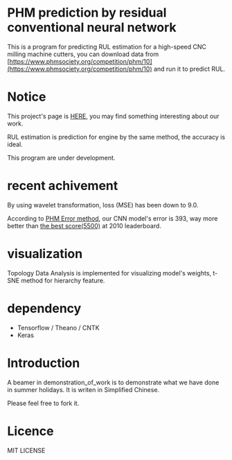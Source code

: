 # PHM prediction by residual conventional neural network

This is a program for predicting RUL estimation for a high-speed CNC milling machine cutters, you can download data from [https://www.phmsociety.org/competition/phm/10](https://www.phmsociety.org/competition/phm/10) and run it to predict RUL.

# Notice

This project's page is [HERE](https://kidozh.com/projects/keras_detect_tool_wear/), you may find something interesting about our work.

RUL estimation is prediction for engine by the same method, the accuracy is ideal.

This program are under development.

# recent achivement
By using wavelet transformation, loss (MSE) has been down to 9.0.

According to [PHM Error method](https://www.phmsociety.org/competition/phm/10/scoring), our CNN model's error is 393, way more better than [the best score(5500)](https://www.phmsociety.org/competition/phm/10/leaderboard) at 2010 leaderboard.

# visualization

Topology Data Analysis is implemented for visualizing model's weights, t-SNE method for hierarchy feature.

# dependency
+ Tensorflow / Theano / CNTK
+ Keras

# Introduction

A beamer in demonstration_of_work is to demonstrate what we have done in summer holidays. It is writen in Simplified Chinese.

Please feel free to fork it.

# Licence

MIT LICENSE
